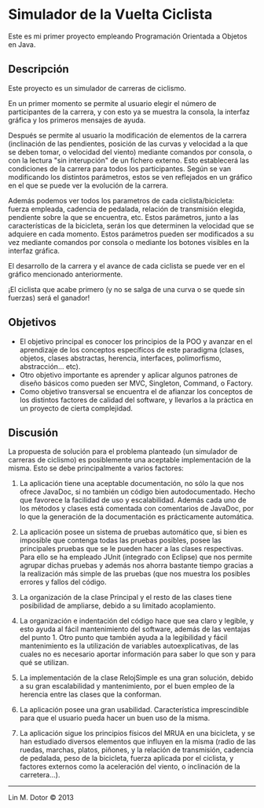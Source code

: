 # Simulador de la Vuelta Ciclista

Este es mi primer proyecto empleando Programación Orientada a Objetos en Java.

Descripción
-----------
Este proyecto es un simulador de carreras de ciclismo.

En un primer momento se permite al usuario elegir el número de participantes de la carrera, y con esto ya se muestra la consola, la interfaz gráfica y los primeros mensajes de ayuda.

Después se permite al usuario la modificación de elementos de la carrera (inclinación de las pendientes, posición de las curvas y velocidad a la que se deben tomar, o velocidad del viento) mediante comandos por consola, o con la lectura "sin interupción" de un fichero externo. Esto establecerá las condiciones de la carrera para todos los participantes. Según se van modificando los distintos parámetros, estos se ven reflejados en un gráfico en el que se puede ver la evolución de la carrera.

Además podemos ver todos los parametros de cada ciclista/bicicleta: fuerza empleada, cadencia de pedalada, relación de transmisión elegida, pendiente sobre la que se encuentra, etc. Estos parámetros, junto a las características de la bicicleta, serán los que determinen la velocidad que se adquiere en cada momento. Estos parámetros pueden ser modificados a su vez mediante comandos por consola o mediante los botones visibles en la interfaz gráfica.

El desarrollo de la carrera y el avance de cada ciclista se puede ver en el gráfico mencionado anteriormente.

¡El ciclista que acabe primero (y no se salga de una curva o se quede sin fuerzas) será el ganador!

Objetivos
---------

- El objetivo principal es conocer los principios de la POO y avanzar en el aprendizaje de los conceptos específicos de este paradigma (clases, objetos, clases abstractas, herencia, interfaces, polimorfismo, abstracción... etc).
- Otro objetivo importante es aprender y aplicar algunos patrones de diseño básicos como pueden ser MVC, Singleton, Command, o Factory.
- Como objetivo transversal se encuentra el de afianzar los conceptos de los distintos factores de calidad del software, y llevarlos a la práctica en un proyecto de cierta complejidad.


Discusión
--------

La propuesta de solución para el problema planteado (un simulador de carreras de ciclismo) es posiblemente una
aceptable implementación de la misma. Esto se debe principalmente a varios factores:

1. La aplicación tiene una aceptable documentación, no sólo la que nos ofrece
JavaDoc, si no también un código bien autodocumentado. Hecho que favorece la
facilidad de uso y escalabilidad. Además cada uno de los métodos y clases está
comentada con comentarios de JavaDoc, por lo que la generación de la documentación
es prácticamente automática.

2. La aplicación posee un sistema de pruebas automático que, si bien es
imposible que contenga todas las pruebas posibles, posee las principales pruebas que
se le pueden hacer a las clases respectivas. Para ello se ha empleado JUnit
(integrado con Eclipse) que nos permite agrupar dichas pruebas y además nos ahorra
bastante tiempo gracias a la realización más simple de las pruebas (que nos muestra los
posibles errores y fallos del código.

3. La organización de la clase Principal y el resto de las clases tiene posibilidad de
ampliarse, debido a su limitado acoplamiento.

4. La organización e indentación del código hace que sea claro y legible, y esto
ayuda al fácil mantenimiento del software, además de las ventajas del punto 1.
Otro punto que también ayuda a la legibilidad y fácil mantenimiento es la
utilización de variables autoexplicativas, de las cuales no es necesario aportar
información para saber lo que son y para qué se utilizan.

5. La implementación de la clase RelojSimple es una gran solución, debido a su gran escalabilidad y mantenimiento, por el buen empleo de la herencia entre las clases que la conforman.

6. La aplicación posee una gran usabilidad. Característica imprescindible para que
el usuario pueda hacer un buen uso de la misma.

7. La aplicación sigue los principios físicos del MRUA en una bicicleta, y se han estudiado diversos elementos que influyen en la misma (radio de las ruedas, marchas, platos, piñones, y la relación de transmisión, cadencia de pedalada, peso de la bicicleta, fuerza aplicada por el ciclista, y factores externos como la aceleración del viento, o inclinación de la carretera...).

-------------------------------------------------------
Lin M. Dotor © 2013

